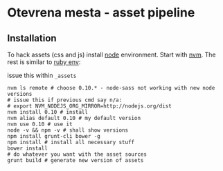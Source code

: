 # Otevrena mesta - asset pipeline

## Installation

To hack assets (css and js) install [node](http://nodejs.org/) environment.
Start with [nvm](https://github.com/creationix/nvm).
The rest is similar to [ruby env](..):

issue this within `_assets`
```
nvm ls remote # choose 0.10.* - node-sass not working with new node versions
# issue this if previous cmd say n/a:
# export NVM_NODEJS_ORG_MIRROR=http://nodejs.org/dist
nvm install 0.10 # install
nvm alias default 0.10 # my default version
nvm use 0.10 # use it
node -v && npm -v # shall show versions
npm install grunt-cli bower -g
npm install # install all necessary stuff
bower install
# do whatever you want with the asset sources
grunt build # generate new version of assets
```
